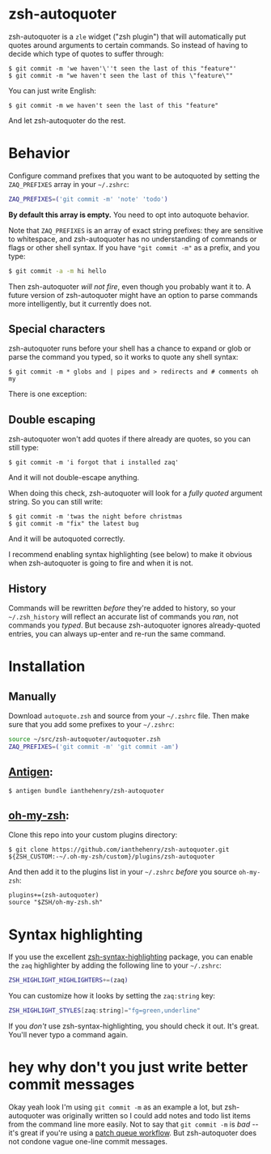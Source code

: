 # zsh-autoquoter

zsh-autoquoter is a `zle` widget ("zsh plugin") that will automatically put quotes around arguments to certain commands. So instead of having to decide which type of quotes to suffer through:

```
$ git commit -m 'we haven'\''t seen the last of this "feature"'
$ git commit -m "we haven't seen the last of this \"feature\""
```

You can just write English:

```
$ git commit -m we haven't seen the last of this "feature"
```

And let zsh-autoquoter do the rest.

# Behavior

Configure command prefixes that you want to be autoquoted by setting the `ZAQ_PREFIXES` array in your `~/.zshrc`:

```zsh
ZAQ_PREFIXES=('git commit -m' 'note' 'todo')
```

**By default this array is empty.** You need to opt into autoquote behavior.

Note that `ZAQ_PREFIXES` is an array of exact string prefixes: they are sensitive to whitespace, and zsh-autoquoter has no understanding of commands or flags or other shell syntax. If you have `"git commit -m"` as a prefix, and you type:

```zsh
$ git commit -a -m hi hello
```

Then zsh-autoquoter *will not fire*, even though you probably want it to. A future version of zsh-autoquoter might have an option to parse commands more intelligently, but it currently does not.

## Special characters

zsh-autoquoter runs before your shell has a chance to expand or glob or parse the command you typed, so it works to quote any shell syntax:

```
$ git commit -m * globs and | pipes and > redirects and # comments oh my
```

There is one exception:

## Double escaping

zsh-autoquoter won't add quotes if there already are quotes, so you can still type:

```
$ git commit -m 'i forgot that i installed zaq'
```

And it will not double-escape anything.

When doing this check, zsh-autoquoter will look for a *fully quoted* argument string. So you can still write:

```
$ git commit -m 'twas the night before christmas
$ git commit -m "fix" the latest bug
```

And it will be autoquoted correctly.

I recommend enabling syntax highlighting (see below) to make it obvious when zsh-autoquoter is going to fire and when it is not.

## History

Commands will be rewritten *before* they're added to history, so your `~/.zsh_history` will reflect an accurate list of commands you *ran*, not commands you *typed*. But because zsh-autoquoter ignores already-quoted entries, you can always up-enter and re-run the same command.

# Installation

## Manually

Download `autoquote.zsh` and source from your `~/.zshrc` file. Then make sure that you add some prefixes to your `~/.zshrc`:

```zsh
source ~/src/zsh-autoquoter/autoquoter.zsh
ZAQ_PREFIXES=('git commit -m' 'git commit -am')
```

## [Antigen](https://github.com/zsh-users/antigen):

```
$ antigen bundle ianthehenry/zsh-autoquoter
```

## [oh-my-zsh](https://github.com/ohmyzsh/ohmyzsh):

Clone this repo into your custom plugins directory:

```
$ git clone https://github.com/ianthehenry/zsh-autoquoter.git ${ZSH_CUSTOM:-~/.oh-my-zsh/custom}/plugins/zsh-autoquoter
```

And then add it to the plugins list in your `~/.zshrc` *before* you source `oh-my-zsh`:

```
plugins+=(zsh-autoquoter)
source "$ZSH/oh-my-zsh.sh"
```

# Syntax highlighting

If you use the excellent [zsh-syntax-highlighting](https://github.com/zsh-users/zsh-syntax-highlighting) package, you can enable the `zaq` highlighter by adding the following line to your `~/.zshrc`:

```zsh
ZSH_HIGHLIGHT_HIGHLIGHTERS+=(zaq)
```

You can customize how it looks by setting the `zaq:string` key:

```zsh
ZSH_HIGHLIGHT_STYLES[zaq:string]="fg=green,underline"
```

If you *don't* use zsh-syntax-highlighting, you should check it out. It's great. You'll never typo a command again.

# hey why don't you just write better commit messages

Okay yeah look I'm using `git commit -m` as an example a lot, but zsh-autoquoter was originally written so I could add notes and todo list items from the command line more easily. Not to say that `git commit -m` is *bad* -- it's great if you're using a [patch queue workflow](https://github.com/mystor/git-revise). But zsh-autoquoter does not condone vague one-line commit messages.
